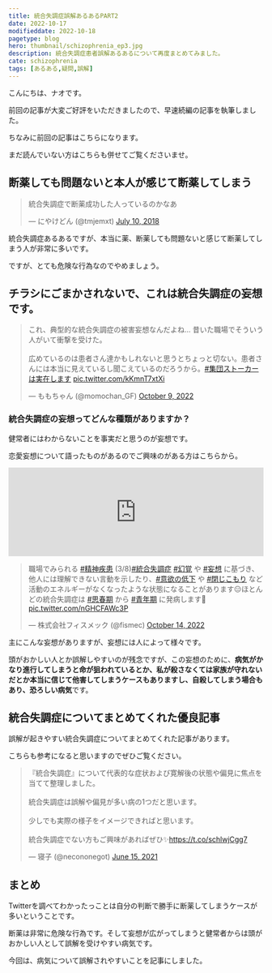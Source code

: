 ```yaml
---
title: 統合失調症誤解あるあるPART2
date: 2022-10-17
modifieddate: 2022-10-18
pagetype: blog
hero: thumbnail/schizophrenia_ep3.jpg
description: 統合失調症患者誤解あるあるについて再度まとめてみました。
cate: schizophrenia
tags: [あるある,疑問,誤解]
---
```


こんにちは、ナオです。

前回の記事が大変ご好評をいただきましたので、早速続編の記事を執筆しました。

ちなみに前回の記事はこちらになります。

まだ読んでいない方はこちらも併せてご覧くださいませ。

<card slug="/blogs/schizophrenia/ep1/"></card>

## 断薬しても問題ないと本人が感じて断薬してしまう

<blockquote class="twitter-tweet"><p lang="ja" dir="ltr">統合失調症で断薬成功した人っているのかなあ</p>&mdash; にやけどん (@tmjemxt) <a href="https://twitter.com/tmjemxt/status/1016514472502890496?ref_src=twsrc%5Etfw">July 10, 2018</a></blockquote>

統合失調症あるあるですが、本当に薬、断薬しても問題ないと感じて断薬してしまう人が非常に多いです。

ですが、とても危険な行為なのでやめましょう。

## チラシにごまかされないで、これは統合失調症の妄想です。

<blockquote class="twitter-tweet"><p lang="ja" dir="ltr">これ、典型的な統合失調症の被害妄想なんだよね... 昔いた職場でそういう人がいて衝撃を受けた。<br><br>広めているのは患者さん達かもしれないと思うとちょっと切ない。患者さんには本当に見えているし聞こえているのだろうから。<a href="https://twitter.com/hashtag/%E9%9B%86%E5%9B%A3%E3%82%B9%E3%83%88%E3%83%BC%E3%82%AB%E3%83%BC%E3%81%AF%E5%AE%9F%E5%9C%A8%E3%81%97%E3%81%BE%E3%81%99?src=hash&amp;ref_src=twsrc%5Etfw">#集団ストーカーは実在します</a> <a href="https://t.co/kKmnT7xtXi">pic.twitter.com/kKmnT7xtXi</a></p>&mdash; ももちゃん (@momochan_GF) <a href="https://twitter.com/momochan_GF/status/1579127652753240065?ref_src=twsrc%5Etfw">October 9, 2022</a></blockquote>


### 統合失調症の妄想ってどんな種類がありますか？

健常者にはわからないことを事実だと思うのが妄想です。

恋愛妄想について語ったものがあるのでご興味のがある方はこちらから。

<iframe allow="autoplay *; encrypted-media *; fullscreen *; clipboard-write" frameborder="0" height="175" style="width:100%;max-width:660px;overflow:hidden;background:transparent;" sandbox="allow-forms allow-popups allow-same-origin allow-scripts allow-storage-access-by-user-activation allow-top-navigation-by-user-activation" src="https://embed.podcasts.apple.com/jp/podcast/%E6%81%8B%E6%84%9B%E5%A6%84%E6%83%B3%E3%81%AB%E5%8F%96%E3%82%8A%E6%86%91%E3%81%8B%E3%82%8C%E3%81%9F%E7%B5%B1%E5%90%88%E5%A4%B1%E8%AA%BF%E7%97%87%E6%82%A3%E8%80%85%E3%81%AF%E3%81%A9%E3%81%86%E3%81%AA%E3%82%8B%E3%81%AE%E3%81%8B/id1649348148?i=1000582782205"></iframe>


<blockquote class="twitter-tweet"><p lang="ja" dir="ltr">職場でみられる <a href="https://twitter.com/hashtag/%E7%B2%BE%E7%A5%9E%E7%96%BE%E6%82%A3?src=hash&amp;ref_src=twsrc%5Etfw">#精神疾患</a> (3/8)<a href="https://twitter.com/hashtag/%E7%B5%B1%E5%90%88%E5%A4%B1%E8%AA%BF%E7%97%87?src=hash&amp;ref_src=twsrc%5Etfw">#統合失調症</a> <a href="https://twitter.com/hashtag/%E5%B9%BB%E8%A6%9A?src=hash&amp;ref_src=twsrc%5Etfw">#幻覚</a> や <a href="https://twitter.com/hashtag/%E5%A6%84%E6%83%B3?src=hash&amp;ref_src=twsrc%5Etfw">#妄想</a> に基づき、他人には理解できない言動を示したり、<a href="https://twitter.com/hashtag/%E6%84%8F%E6%AC%B2%E3%81%AE%E4%BD%8E%E4%B8%8B?src=hash&amp;ref_src=twsrc%5Etfw">#意欲の低下</a> や <a href="https://twitter.com/hashtag/%E9%96%89%E3%81%98%E3%81%93%E3%82%82%E3%82%8A?src=hash&amp;ref_src=twsrc%5Etfw">#閉じこもり</a> など活動のエネルギーがなくなったような状態になることがあります😑ほとんどの統合失調症は <a href="https://twitter.com/hashtag/%E6%80%9D%E6%98%A5%E6%9C%9F?src=hash&amp;ref_src=twsrc%5Etfw">#思春期</a> から <a href="https://twitter.com/hashtag/%E9%9D%92%E5%B9%B4%E6%9C%9F?src=hash&amp;ref_src=twsrc%5Etfw">#青年期</a> に発病します🌱 <a href="https://t.co/nGHCFAWc3P">pic.twitter.com/nGHCFAWc3P</a></p>&mdash; 株式会社フィスメック (@fismec) <a href="https://twitter.com/fismec/status/1580740172102049793?ref_src=twsrc%5Etfw">October 14, 2022</a></blockquote>

主にこんな妄想がありますが、妄想には人によって様々です。

頭がおかしい人とか誤解しやすいのが残念ですが、この妄想のために、**病気がかなり進行してしまうと命が狙われているとか、私が殺さなくては家族が守れないだとか本当に信じて他害してしまうケースもありますし、自殺してしまう場合もあり、恐ろしい病気**です。

## 統合失調症についてまとめてくれた優良記事

誤解が起きやすい統合失調症についてまとめてくれた記事があります。

こちらも参考になると思いますのでぜひご覧ください。

<blockquote class="twitter-tweet"><p lang="ja" dir="ltr">『統合失調症』について代表的な症状および寛解後の状態や偏見に焦点を当てて整理しました。<br><br>統合失調症は誤解や偏見が多い病の1つだと思います。<br><br>少しでも実際の様子をイメージできればと思います。<br><br>統合失調症でない方もご興味があればぜひ✨<a href="https://t.co/schlwjCgg7">https://t.co/schlwjCgg7</a></p>&mdash; 寝子 (@necononegot) <a href="https://twitter.com/necononegot/status/1404630309295906816?ref_src=twsrc%5Etfw">June 15, 2021</a></blockquote>


## まとめ

Twitterを調べてわかったっことは自分の判断で勝手に断薬してしまうケースが多いということです。

断薬は非常に危険な行為です。そして妄想が広がってしまうと健常者からは頭がおかしい人として誤解を受けやすい病気です。

今回は、病気について誤解されやすいことを記事にしました。
